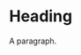 <!DOCTYPE html>
<html>
<head>
<meta name="apple-itunes-app" content="app-id=640199958">
<title>Test</title>
</head>
<body>
<h1>Heading</h1>
<p>A paragraph.</p>
</body>
</html>
